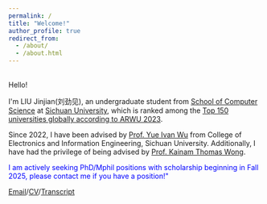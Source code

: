 ```yaml
---
permalink: /
title: "Welcome!"
author_profile: true
redirect_from: 
  - /about/
  - /about.html
---
```




<br>
Hello! 
  
I'm LIU Jinjian(刘劲见), an undergraduate student from [School of Computer Science](https://cs.scu.edu.cn/) at [Sichuan University](https://www.scu.edu.cn/), which is ranked among the [Top 150 universities globally according to ARWU 2023](https://www.shanghairanking.com/institution/sichuan-university).  

Since 2022, I have been advised by [Prof. Yue Ivan Wu](https://scholar.google.com/citations?user=3hAyJWwAAAAJ&hl=zh-CN) from College of Electronics and Information Engineering, Sichuan University. Additionally, I have had the privilege of being advised by [Prof. Kainam Thomas Wong](https://ieeexplore.ieee.org/author/37278684000).


<p style="color:blue;">I am actively seeking PhD/Mphil positions with scholarship beginning in Fall 2025, please contact me if you have a position!"</p>


[Email](austin.liujinjian@gmail.com)/[CV](../assets/CV-20240523-JJL.pdf)/[Transcript](../assets/CV-20240523-JJL.pdf)
